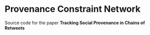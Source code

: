 # Provenance Constraint Network

Source code for the paper **Tracking Social Provenance in Chains of Retweets**
